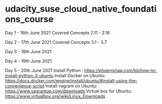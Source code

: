# udacity_suse_cloud_native_foundations_course
Day 1 - 16th June 2021
  Covered Concepts 2.11 - 2.16
  
Day 2 - 17th June 2021
  Covered Concepts 3.1 - 3.7
  
Day 3 - 18th June 2021

Day 4 - 19th June 2021

Day 5 - 20th June 2021
  Install Python : https://phoenixnap.com/kb/how-to-install-python-3-ubuntu
  Install Docker on Ubuntu: https://docs.docker.com/engine/install/ubuntu/#install-using-the-convenience-script
  Install vagrant on Ubuntu: https://www.vagrantup.com/downloads
  Virtual box for Ubuntu: https://www.virtualbox.org/wiki/Linux_Downloads
